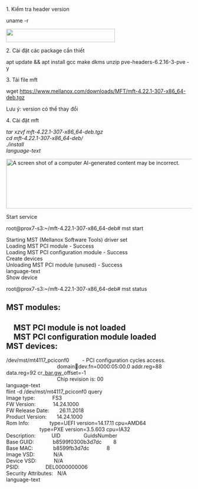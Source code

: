 1\. Kiểm tra header version

uname -r

<img
src="C:\Users\NGUYEN THANH TAM\my-docs\Proxmox VE\images/media/image1.png"
style="width:3.07292in;height:0.375in" />

2\. Cài đặt các package cần thiết

apt update && apt install gcc make dkms unzip pve-headers-6.2.16-3-pve
-y

3\. Tải file mft

wget
<https://www.mellanox.com/downloads/MFT/mft-4.22.1-307-x86_64-deb.tgz>

Lưu ý: version có thể thay đổi

4\. Cài đặt mft

*tar xzvf mft-4.22.1-307-x86_64-deb.tgz*  
*cd mft-4.22.1-307-x86_64-deb/*  
*./install*  
*language-text*

<img
src="C:\Users\NGUYEN THANH TAM\my-docs\Proxmox VE\images/media/image2.png"
style="width:6.5in;height:1.39653in"
alt="A screen shot of a computer AI-generated content may be incorrect." />

Start service

root@prox7-s3:~/mft-4.22.1-307-x86_64-deb# mst start

Starting MST (Mellanox Software Tools) driver set  
Loading MST PCI module - Success  
Loading MST PCI configuration module - Success  
Create devices  
Unloading MST PCI module (unused) - Success  
language-text  
Show device

root@prox7-s3:~/mft-4.22.1-307-x86_64-deb# mst status

MST modules:  
------------  
    MST PCI module is not loaded  
    MST PCI configuration module loaded  
MST devices:  
------------  
/dev/mst/mt4117_pciconf0         - PCI configuration cycles access.  
                                   domain:bus:dev.fn=0000:05:00.0
addr.reg=88 data.reg=92 cr\_[bar.gw](http://bar.gw)\_offset=-1  
                                   Chip revision is: 00  
language-text  
flint -d /dev/mst/mt4117_pciconf0 query  
Image type:            FS3  
FW Version:            14.24.1000  
FW Release Date:       26.11.2018  
Product Version:       14.24.1000  
Rom Info:              type=UEFI version=14.17.11 cpu=AMD64  
                       type=PXE version=3.5.603 cpu=IA32  
Description:           UID                GuidsNumber  
Base GUID:             b8599f0300b3d7dc        8  
Base MAC:              b8599fb3d7dc            8  
Image VSD:             N/A  
Device VSD:            N/A  
PSID:                  DEL0000000006  
Security Attributes:   N/A  
language-text 
